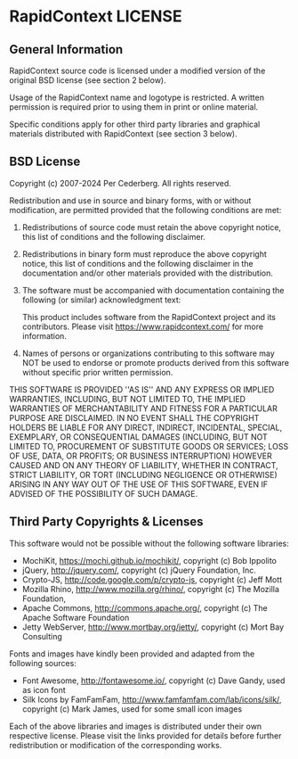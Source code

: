 RapidContext LICENSE
====================

General Information
-------------------
RapidContext source code is licensed under a modified version of the
original BSD license (see section 2 below).

Usage of the RapidContext name and logotype is restricted. A written
permission is required prior to using them in print or online material.

Specific conditions apply for other third party libraries and graphical
materials distributed with RapidContext (see section 3 below).


BSD License
-----------
Copyright (c) 2007-2024 Per Cederberg. All rights reserved.

Redistribution and use in source and binary forms, with or without
modification, are permitted provided that the following conditions are met:

  1. Redistributions of source code must retain the above copyright notice,
     this list of conditions and the following disclaimer.

  2. Redistributions in binary form must reproduce the above copyright
     notice, this list of conditions and the following disclaimer in the
     documentation and/or other materials provided with the distribution.

  3. The software must be accompanied with documentation containing the
     following (or similar) acknowledgment text:

        This product includes software from the RapidContext project and
        its contributors. Please visit https://www.rapidcontext.com/ for
        more information.

  4. Names of persons or organizations contributing to this software may
     NOT be used to endorse or promote products derived from this software
     without specific prior written permission.

THIS SOFTWARE IS PROVIDED ''AS IS'' AND ANY EXPRESS OR IMPLIED WARRANTIES,
INCLUDING, BUT NOT LIMITED TO, THE IMPLIED WARRANTIES OF MERCHANTABILITY AND
FITNESS FOR A PARTICULAR PURPOSE ARE DISCLAIMED. IN NO EVENT SHALL THE
COPYRIGHT HOLDERS BE LIABLE FOR ANY DIRECT, INDIRECT, INCIDENTAL, SPECIAL,
EXEMPLARY, OR CONSEQUENTIAL DAMAGES (INCLUDING, BUT NOT LIMITED TO,
PROCUREMENT OF SUBSTITUTE GOODS OR SERVICES; LOSS OF USE, DATA, OR PROFITS;
OR BUSINESS INTERRUPTION) HOWEVER CAUSED AND ON ANY THEORY OF LIABILITY,
WHETHER IN CONTRACT, STRICT LIABILITY, OR TORT (INCLUDING NEGLIGENCE OR
OTHERWISE) ARISING IN ANY WAY OUT OF THE USE OF THIS SOFTWARE, EVEN IF
ADVISED OF THE POSSIBILITY OF SUCH DAMAGE.


Third Party Copyrights & Licenses
---------------------------------
This software would not be possible without the following software libraries:

  - MochiKit, https://mochi.github.io/mochikit/,
    copyright (c) Bob Ippolito
  - jQuery, http://jquery.com/,
    copyright (c) jQuery Foundation, Inc.
  - Crypto-JS, http://code.google.com/p/crypto-js,
    copyright (c) Jeff Mott
  - Mozilla Rhino, http://www.mozilla.org/rhino/,
    copyright (c) The Mozilla Foundation,
  - Apache Commons, http://commons.apache.org/,
    copyright (c) The Apache Software Foundation
  - Jetty WebServer, http://www.mortbay.org/jetty/,
    copyright (c) Mort Bay Consulting

Fonts and images have kindly been provided and adapted from the following
sources:

  - Font Awesome, http://fontawesome.io/, copyright (c) Dave Gandy,
    used as icon font
  - Silk Icons by FamFamFam, http://www.famfamfam.com/lab/icons/silk/,
    copyright (c) Mark James, used for some small icon images

Each of the above libraries and images is distributed under their own
respective license. Please visit the links provided for details before
further redistribution or modification of the corresponding works.
